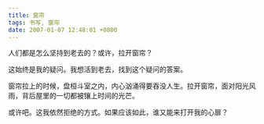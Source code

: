 ```yaml
---
title: 窗帘
tags: 书写, 窗帘
date: 2007-01-07 12:48:01 +0800
---
```



人们都是怎么坚持到老去的？或许，拉开窗帘？

这始终是我的疑问。我想活到老去，找到这个疑问的答案。

窗帘拉上的时候，盘桓斗室之内，内心汹涌得要吞没人生。拉开窗帘，面对阳光风雨，背后屋里的一切都被镶上时间的光芒。

或许吧。这我依然拒绝的方式。如果应该如此，谁又能来打开我的心扉？

